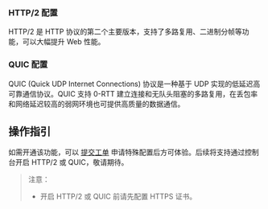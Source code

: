 ### HTTP/2 配置

HTTP/2 是 HTTP 协议的第二个主要版本，支持了多路复用、二进制分帧等功能，可以大幅提升 Web 性能。


### QUIC 配置

QUIC (Quick UDP Internet Connections) 协议是一种基于 UDP 实现的低延迟高可靠通信协议。QUIC 支持 0-RTT 建立连接和无队头阻塞的多路复用，在丢包率和网络延迟较高的弱网环境也可提供高质量的数据通信。

## 操作指引
如需开通该功能，可以 [提交工单](https://console.cloud.tencent.com/workorder/category) 申请特殊配置后方可体验。后续将支持通过控制台开启 HTTP/2 或 QUIC，敬请期待。

> 注意：
> - 开启 HTTP/2 或 QUIC 前请先配置 HTTPS 证书。